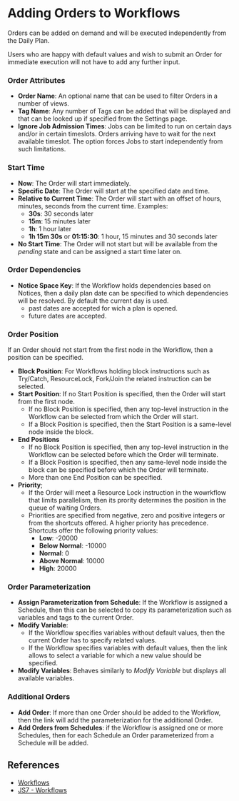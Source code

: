 # Adding Orders to Workflows

Orders can be added on demand and will be executed independently from the Daily Plan.

Users who are happy with default values and wish to submit an Order for immediate execution will not have to add any further input. 

### Order Attributes

- **Order Name**: An optional name that can be used to filter Orders in a number of views.
- **Tag Name**: Any number of Tags can be added that will be displayed and that can be looked up if specified from the Settings page.
- **Ignore Job Admission Times**: Jobs can be limited to run on certain days and/or in certain timeslots. Orders arriving have to wait for the next available timeslot. The option forces Jobs to start independently from such limitations.

### Start Time

- **Now**: The Order will start immediately.
- **Specific Date**: The Order will start at the specified date and time.
- **Relative to Current Time**: The Order will start with an offset of hours, minutes, seconds from the current time. Examples:
  - **30s**: 30 seconds later
  - **15m**: 15 minutes later
  - **1h**: 1 hour later
  - **1h 15m 30s** or **01:15:30**: 1 hour, 15 minutes and 30 seconds later
- **No Start Time**: The Order will not start but will be available from the *pending* state and can be assigned a start time later on.

### Order Dependencies

- **Notice Space Key**: If the Workflow holds dependencies based on Notices, then a daily plan date can be specified to which dependencies will be resolved. By default the current day is used.
  - past dates are accepted for wich a plan is opened.
  - future dates are accepted.

### Order Position

If an Order should not start from the first node in the Workflow, then a position can be specified.

- **Block Position**: For Workflows holding block instructions such as Try/Catch, ResourceLock, Fork/Join the related instruction can be selected.
- **Start Position**: If no Start Position is specified, then the Order will start from the first node.
  - If no Block Position is specified, then any top-level instruction in the Workflow can be selected from which the Order will start.
  - If a Block Position is specified, then the Start Position is a same-level node inside the block.
- **End Positions**
  - If no Block Position is specified, then any top-level instruction in the Workflow can be selected before which the Order will terminate.
  - If a Block Position is specified, then any same-level node inside the block can be specified before which the Order will terminate.
  - More than one End Position can be specified.
- **Priority**; 
  - If the Order will meet a Resource Lock instruction in the wowrkflow that limits parallelism, then its prority determines the position in the queue of waiting Orders.
  - Priorities are specified from negative, zero and positive integers or from the shortcuts offered. A higher priority has precedence. Shortcuts offer the following priority values:
    - **Low**: -20000
    - **Below Normal**: -10000
    - **Normal**: 0
    - **Above Normal**: 10000
    - **High**: 20000

### Order Parameterization

- **Assign Parameterization from Schedule**: If the Workflow is assigned a Schedule, then this can be selected to copy its parameterization such as variables and tags to the current Order.
- **Modify Variable**: 
  - If the Workflow specifies variables without default values, then the current Order has to specify related values.
  - If the Workflow specifies variables with default values, then the link allows to select a variable for which a new value should be specified.
- **Modify Variables**: Behaves similarly to *Modify Variable* but displays all available variables.

### Additional Orders

- **Add Order**: If more than one Order should be added to the Workflow, then the link will add the parameterization for the additional Order.
- **Add Orders from Schedules**: if the Workflow is assigned one or more Schedules, then for each Schedule an Order parameterized from a Schedule will be added.

## References

- [Workflows](/workflows)
- [JS7 - Workflows](https://kb.sos-berlin.com/display/JS7/JS7+-+Workflows)
